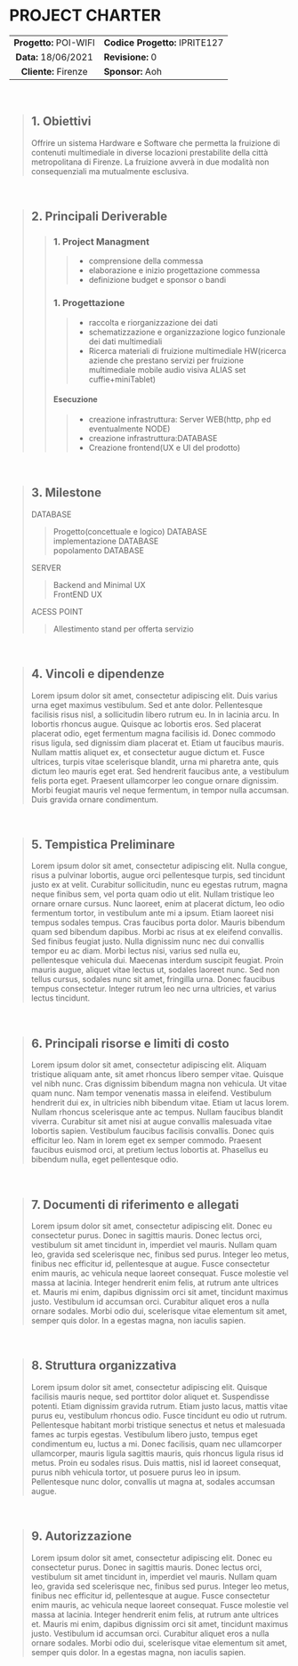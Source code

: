# PROJECT CHARTER

|  |  |
|:--------:|-----------------|
| **Progetto:** POI-WIFI | **Codice Progetto:** IPRITE127 |
| **Data:** 18/06/2021 | **Revisione:** 0 |
| **Cliente:** Firenze | **Sponsor:** Aoh |

<br>


>## 1.  Obiettivi
>Offrire un sistema Hardware e Software che permetta la fruizione di contenuti multimediale in diverse locazioni prestabilite della città metropolitana di Firenze. La fruizione avverà in due modalità non consequenziali ma mutualmente esclusiva.
<p>&nbsp;</p>

>## 2.  Principali Deriverable
>>### 1. Project Managment
>>>- comprensione della commessa 
>>>- elaborazione e inizio progettazione commessa 
>>> - definizione budget e sponsor o bandi 
>>>
>>### 1. Progettazione
>>>- raccolta e riorganizzazione dei dati <br>
>>>- schematizzazione e organizzazione logico 
funzionale dei dati multimediali <br>
>>>- Ricerca materiali di fruizione multimediale HW(ricerca aziende che prestano servizi per fruizione multimediale mobile audio visiva ALIAS set cuffie+miniTablet)<br>
>>>
>>#### Esecuzione
>>>- creazione infrastruttura: Server WEB(http, php ed eventualmente NODE)<br>
>>>- creazione infrastruttura:DATABASE<br>
>>>- Creazione frontend(UX e UI del prodotto)<br>



<p>&nbsp;</p>

>## 3.  Milestone
>DATABASE<br>
>>Progetto(concettuale e logico) DATABASE<br>
>>implementazione DATABASE<br>
>>popolamento DATABASE
>>
>SERVER<br>
>>Backend and Minimal UX <br>
>>FrontEND UX<br>
>>
>ACESS POINT<br>
>>Allestimento stand per offerta servizio



<p>&nbsp;</p>

>## 4.  Vincoli e dipendenze
>Lorem ipsum dolor sit amet, consectetur adipiscing elit. Duis varius urna eget maximus vestibulum. Sed et ante dolor. Pellentesque facilisis risus nisl, a sollicitudin libero rutrum eu. In in lacinia arcu. In lobortis rhoncus augue. Quisque ac lobortis eros. Sed placerat placerat odio, eget fermentum magna facilisis id. Donec commodo risus ligula, sed dignissim diam placerat et. Etiam ut faucibus mauris. Nullam mattis aliquet ex, et consectetur augue dictum et. Fusce ultrices, turpis vitae scelerisque blandit, urna mi pharetra ante, quis dictum leo mauris eget erat. Sed hendrerit faucibus ante, a vestibulum felis porta eget. Praesent ullamcorper leo congue ornare dignissim. Morbi feugiat mauris vel neque fermentum, in tempor nulla accumsan. Duis gravida ornare condimentum.
<p>&nbsp;</p>

>## 5.  Tempistica Preliminare
>Lorem ipsum dolor sit amet, consectetur adipiscing elit. Nulla congue, risus a pulvinar lobortis, augue orci pellentesque turpis, sed tincidunt justo ex at velit. Curabitur sollicitudin, nunc eu egestas rutrum, magna neque finibus sem, vel porta quam odio ut elit. Nullam tristique leo ornare ornare cursus. Nunc laoreet, enim at placerat dictum, leo odio fermentum tortor, in vestibulum ante mi a ipsum. Etiam laoreet nisi tempus sodales tempus. Cras faucibus porta dolor. Mauris bibendum quam sed bibendum dapibus. Morbi ac risus at ex eleifend convallis. Sed finibus feugiat justo. Nulla dignissim nunc nec dui convallis tempor eu ac diam. Morbi lectus nisi, varius sed nulla eu, pellentesque vehicula dui. Maecenas interdum suscipit feugiat. Proin mauris augue, aliquet vitae lectus ut, sodales laoreet nunc. Sed non tellus cursus, sodales nunc sit amet, fringilla urna. Donec faucibus tempus consectetur. Integer rutrum leo nec urna ultricies, et varius lectus tincidunt.
<p>&nbsp;</p>

>## 6.  Principali risorse e limiti di costo
>Lorem ipsum dolor sit amet, consectetur adipiscing elit. Aliquam tristique aliquam ante, sit amet rhoncus libero semper vitae. Quisque vel nibh nunc. Cras dignissim bibendum magna non vehicula. Ut vitae quam nunc. Nam tempor venenatis massa in eleifend. Vestibulum hendrerit dui ex, in ultricies nibh bibendum vitae. Etiam ut lacus lorem. Nullam rhoncus scelerisque ante ac tempus. Nullam faucibus blandit viverra. Curabitur sit amet nisi at augue convallis malesuada vitae lobortis sapien. Vestibulum faucibus facilisis convallis. Donec quis efficitur leo. Nam in lorem eget ex semper commodo. Praesent faucibus euismod orci, at pretium lectus lobortis at. Phasellus eu bibendum nulla, eget pellentesque odio.
<p>&nbsp;</p>

>## 7.  Documenti di riferimento e allegati
>Lorem ipsum dolor sit amet, consectetur adipiscing elit. Donec eu consectetur purus. Donec in sagittis mauris. Donec lectus orci, vestibulum sit amet tincidunt in, imperdiet vel mauris. Nullam quam leo, gravida sed scelerisque nec, finibus sed purus. Integer leo metus, finibus nec efficitur id, pellentesque at augue. Fusce consectetur enim mauris, ac vehicula neque laoreet consequat. Fusce molestie vel massa at lacinia. Integer hendrerit enim felis, at rutrum ante ultrices et. Mauris mi enim, dapibus dignissim orci sit amet, tincidunt maximus justo. Vestibulum id accumsan orci. Curabitur aliquet eros a nulla ornare sodales. Morbi odio dui, scelerisque vitae elementum sit amet, semper quis dolor. In a egestas magna, non iaculis sapien.
<p>&nbsp;</p>

>## 8.  Struttura organizzativa
>Lorem ipsum dolor sit amet, consectetur adipiscing elit. Quisque facilisis mauris neque, sed porttitor dolor aliquet et. Suspendisse potenti. Etiam dignissim gravida rutrum. Etiam justo lacus, mattis vitae purus eu, vestibulum rhoncus odio. Fusce tincidunt eu odio ut rutrum. Pellentesque habitant morbi tristique senectus et netus et malesuada fames ac turpis egestas. Vestibulum libero justo, tempus eget condimentum eu, luctus a mi. Donec facilisis, quam nec ullamcorper ullamcorper, mauris ligula sagittis mauris, quis rhoncus ligula risus id metus. Proin eu sodales risus. Duis mattis, nisl id laoreet consequat, purus nibh vehicula tortor, ut posuere purus leo in ipsum. Pellentesque nunc dolor, convallis ut magna at, sodales accumsan augue.
<p>&nbsp;</p>

>## 9.  Autorizzazione
>Lorem ipsum dolor sit amet, consectetur adipiscing elit. Donec eu consectetur purus. Donec in sagittis mauris. Donec lectus orci, vestibulum sit amet tincidunt in, imperdiet vel mauris. Nullam quam leo, gravida sed scelerisque nec, finibus sed purus. Integer leo metus, finibus nec efficitur id, pellentesque at augue. Fusce consectetur enim mauris, ac vehicula neque laoreet consequat. Fusce molestie vel massa at lacinia. Integer hendrerit enim felis, at rutrum ante ultrices et. Mauris mi enim, dapibus dignissim orci sit amet, tincidunt maximus justo. Vestibulum id accumsan orci. Curabitur aliquet eros a nulla ornare sodales. Morbi odio dui, scelerisque vitae elementum sit amet, semper quis dolor. In a egestas magna, non iaculis sapien.
<p>&nbsp;</p>